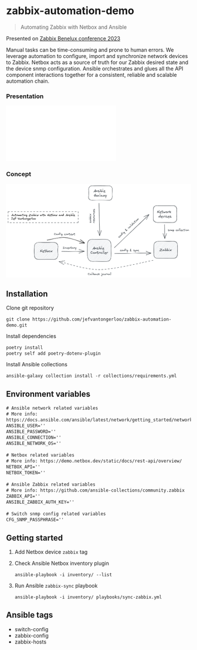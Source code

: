# zabbix-automation-demo

> Automating Zabbix with Netbox and Ansible

Presented on [Zabbix Benelux conference 2023](https://www.zabbix.com/events/conference_benelux_2023)

Manual tasks can be time-consuming and prone to human errors. We leverage automation to configure, import and synchronize network devices to Zabbix. Netbox acts as a source of truth for our Zabbix desired state and the device snmp configuration. Ansible orchestrates and glues all the API component interactions together for a consistent, reliable and scalable automation chain.

### Presentation

![Automating Zabbix with Netbox and Ansible](./automating-zabbix-with-netbox-and-ansible.pdf)

### Concept

![automating zabbix with netbox and ansible](zabbix.png)

## Installation

Clone git repository

```shell
git clone https://github.com/jefvantongerloo/zabbix-automation-demo.git
```

Install dependencies

```shell
poetry install
poetry self add poetry-dotenv-plugin
```

Install Ansible collections

``` shell
ansible-galaxy collection install -r collections/requirements.yml
```

## Environment variables

```shell
# Ansible network related variables
# More info: https://docs.ansible.com/ansible/latest/network/getting_started/network_differences.html
ANSIBLE_USER=''
ANSIBLE_PASSWORD=''
ANSIBLE_CONNECTION=''
ANSIBLE_NETWORK_OS=''

# Netbox related variables
# More info: https://demo.netbox.dev/static/docs/rest-api/overview/
NETBOX_API=''
NETBOX_TOKEN=''

# Ansible Zabbix related variables
# More info: https://github.com/ansible-collections/community.zabbix
ZABBIX_API=''
ANSIBLE_ZABBIX_AUTH_KEY=''

# Switch snmp config related variables
CFG_SNMP_PASSPHRASE=''
```

## Getting started

1. Add Netbox device `zabbix` tag

2. Check Ansible Netbox inventory plugin

    ```shell
    ansible-playbook -i inventory/ --list
    ```

3. Run Ansible `zabbix-sync` playbook

    ```shell
    ansible-playbook -i inventory/ playbooks/sync-zabbix.yml
    ```

## Ansible tags

- switch-config
- zabbix-config
- zabbix-hosts
